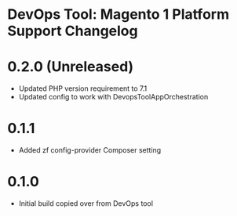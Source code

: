 DevOps Tool: Magento 1 Platform Support Changelog
==============================================

# 0.2.0 (Unreleased)
- Updated PHP version requirement to 7.1
- Updated config to work with DevopsToolAppOrchestration

# 0.1.1
- Added zf config-provider Composer setting

# 0.1.0
- Initial build copied over from DevOps tool
